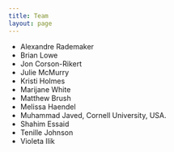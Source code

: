 ```yaml
---
title: Team
layout: page
---
```


- Alexandre Rademaker
- Brian Lowe
- Jon Corson-Rikert
- Julie McMurry
- Kristi Holmes
- Marijane White
- Matthew Brush
- Melissa Haendel
- Muhammad Javed, Cornell University, USA.
- Shahim Essaid
- Tenille Johnson
- Violeta Ilik
